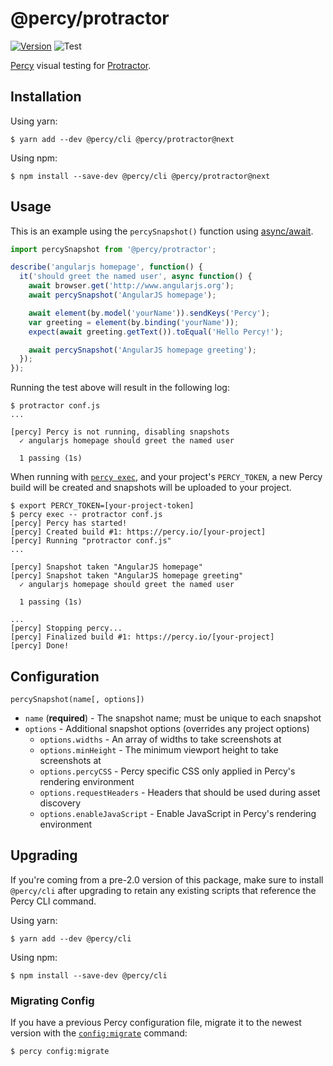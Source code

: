 # @percy/protractor

[![Version](https://img.shields.io/npm/v/@percy/protractor.svg)](https://www.npmjs.com/package/@percy/protractor)
![Test](https://github.com/percy/percy-protractor/workflows/Test/badge.svg)

[Percy](https://percy.io) visual testing for [Protractor](https://www.protractortest.org/).

## Installation

Using yarn:

```sh-session
$ yarn add --dev @percy/cli @percy/protractor@next
```

Using npm:

```sh-session
$ npm install --save-dev @percy/cli @percy/protractor@next
```
## Usage

This is an example using the `percySnapshot()` function using
[async/await](https://www.protractortest.org/#/async-await).

```javascript
import percySnapshot from '@percy/protractor';

describe('angularjs homepage', function() {
  it('should greet the named user', async function() {
    await browser.get('http://www.angularjs.org');
    await percySnapshot('AngularJS homepage');

    await element(by.model('yourName')).sendKeys('Percy');
    var greeting = element(by.binding('yourName'));
    expect(await greeting.getText()).toEqual('Hello Percy!');

    await percySnapshot('AngularJS homepage greeting');
  });
});
```

Running the test above will result in the following log:

```sh-session
$ protractor conf.js
...

[percy] Percy is not running, disabling snapshots
  ✓ angularjs homepage should greet the named user

  1 passing (1s)
```

When running with [`percy
exec`](https://github.com/percy/cli/tree/master/packages/cli-exec#percy-exec), and your project's
`PERCY_TOKEN`, a new Percy build will be created and snapshots will be uploaded to your project.

```sh-session
$ export PERCY_TOKEN=[your-project-token]
$ percy exec -- protractor conf.js
[percy] Percy has started!
[percy] Created build #1: https://percy.io/[your-project]
[percy] Running "protractor conf.js"
...

[percy] Snapshot taken "AngularJS homepage"
[percy] Snapshot taken "AngularJS homepage greeting"
  ✓ angularjs homepage should greet the named user

  1 passing (1s)

...
[percy] Stopping percy...
[percy] Finalized build #1: https://percy.io/[your-project]
[percy] Done!
```

## Configuration

`percySnapshot(name[, options])`

- `name` (**required**) - The snapshot name; must be unique to each snapshot
- `options` - Additional snapshot options (overrides any project options)
  - `options.widths` - An array of widths to take screenshots at
  - `options.minHeight` - The minimum viewport height to take screenshots at
  - `options.percyCSS` - Percy specific CSS only applied in Percy's rendering environment
  - `options.requestHeaders` - Headers that should be used during asset discovery
  - `options.enableJavaScript` - Enable JavaScript in Percy's rendering environment

## Upgrading

If you're coming from a pre-2.0 version of this package, make sure to install `@percy/cli` after
upgrading to retain any existing scripts that reference the Percy CLI command.

Using yarn:

```sh-session
$ yarn add --dev @percy/cli
```

Using npm:

```sh-session
$ npm install --save-dev @percy/cli
```

### Migrating Config

If you have a previous Percy configuration file, migrate it to the newest version with the
[`config:migrate`](https://github.com/percy/cli/tree/master/packages/cli-config#percy-configmigrate-filepath-output) command:

```sh-session
$ percy config:migrate
```
